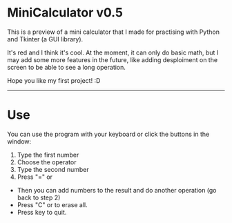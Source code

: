 # MiniCalculator v0.5

This is a preview of a mini calculator that 
I made for practising with Python and Tkinter 
(a GUI library).

It's red and I think it's cool. At the moment,
it can only do basic math, but I may add 
some more features in the future, like
adding desploiment on the screen to be
able to see a long operation.

Hope you like my first project! :D

-----------------------------------------

# Use

You can use the program with your keyboard
or click the buttons in the window:

  1. Type the first number
  2. Choose the operator
  3. Type the second number
  4. Press "=" or <Enter>
  - Then you can add numbers to the result and
    do another operation (go back to step 2)
  - Press "C" or <Backspace> to erase all.
  - Press <Escape> key to quit. 
